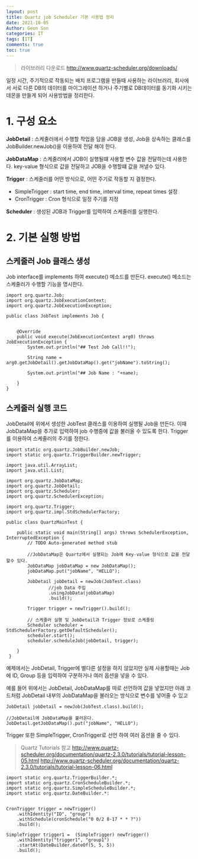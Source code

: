 ```yaml
---
layout: post
title: Quartz job Scheduler 기본 사용법 정리
date: 2021-10-05
Author: Geon Son
categories: IT
tags: [IT]
comments: true
toc: true
---
```


> 라이브러리 다운로드
http://www.quartz-scheduler.org/downloads/


일정 시간, 주기적으로 작동되는 배치 프로그램을 만들때 사용하는 라이브러리, 회사에서 서로 다른 DB의 데이터를 마이그레이션 하거나 주기별로 DB데이터를 동기화 시키는 데몬을 만들게 되어 사용방법을 정리한다.

# 1. 구성 요소
**JobDetail** : 스케줄러에서 수행할 작업을 담을 JOB을 생성, Job을 상속하는 클래스를 JobBuilder.newJob()을 이용하여 전달 해야 한다.

**JobDataMap** : 스케줄러에서 JOB이 실행될떄 사용할 변수 값을 전달하는데 사용한다.
key-value 형식으로 값을 전달하고 JOB을 수행할떄 값을 꺼낼수 있다.

**Trigger** : 스케줄러를 어떤 방식으로, 어떤 주기로 작동할 지 결정한다.
- SimpleTrigger : start time, end time, interval time, repeat times 설정
- CronTrigger : Cron 형식으로 일정 주기를 지정

**Scheduler** : 생성된 JOB과 Trigger를 입력하여 스케줄러를 실행한다.



# 2. 기본 실행 방법

## 스케줄러 Job 클래스 생성
Job interface를 implements 하여 execute() 메소드를 만든다.
execute() 메소드는 스케줄러가 수행할 기능을 명시한다.

```
import org.quartz.Job;
import org.quartz.JobExecutionContext;
import org.quartz.JobExecutionException;

public class JobTest implements Job {


	@Override
	public void execute(JobExecutionContext arg0) throws JobExecutionException {
		System.out.println("## Test Job Call!!");

		String name = arg0.getJobDetail().getJobDataMap().get("jobName").toString();

		System.out.println("## Job Name : "+name);

	}
}
```




## 스케줄러 실행 코드
JobDetail에 위에서 생성한 JobTest 클래스를 이용하여 실행될 Job을 만든다.
이때 JobDataMap을 추가로 입력하여 job 수행중에 값을 불러올 수 있도록 한다.
Trigger를 이용하여 스케줄러의 주기를 정한다.

```
import static org.quartz.JobBuilder.newJob;
import static org.quartz.TriggerBuilder.newTrigger;

import java.util.ArrayList;
import java.util.List;

import org.quartz.JobDataMap;
import org.quartz.JobDetail;
import org.quartz.Scheduler;
import org.quartz.SchedulerException;

import org.quartz.Trigger;
import org.quartz.impl.StdSchedulerFactory;

public class QuartzMainTest {

	public static void main(String[] args) throws SchedulerException, InterruptedException {
		// TODO Auto-generated method stub

		//JobDataMap은 Quartz에서 실행되는 Job에 Key-value 형식으로 값을 전달할수 있다.
		JobDataMap jobDataMap = new JobDataMap();
		jobDataMap.put("jobName", "HELLO");		

		JobDetail jobDetail = newJob(JobTest.class)
				//job Data 주입
				.usingJobData(jobDataMap)
				.build();

		Trigger trigger = newTrigger().build();

        // 스케줄러 실행 및 JobDetail과 Trigger 정보로 스케줄링
        Scheduler scheduler = StdSchedulerFactory.getDefaultScheduler();
        scheduler.start();
        scheduler.scheduleJob(jobDetail, trigger);

	}
 }
```
 예제에서는 JobDetail, Trigger에 별다른 설정을 하지 않았지만 실제 사용할때는 Job에 ID, Group 등을 입력하여 구분하거나 여러 옵션을 넣을 수 있다.

예를 들어 위에서는 JobDetail, JobDataMap를 따로 선언하여 값을 넣었지만 아래 코드처럼
JobDetail 내부의 JobDataMap을 불러오는 방식으로 변수를 넣어줄 수 있고

```
JobDetail jobDetail = newJob(JobTest.class).build();

//JobDetail에 JobDataMap을 불러온다.              
JobDetail.getJobDataMap().put("jobName", "HELLO");
```

Trigger 또한 SimpleTrigger, CronTrigger로 선언 하여 여러 옵션을 줄 수 있다.

> Quartz Tutorials 참고
http://www.quartz-scheduler.org/documentation/quartz-2.3.0/tutorials/tutorial-lesson-05.html
http://www.quartz-scheduler.org/documentation/quartz-2.3.0/tutorials/tutorial-lesson-06.html


```
import static org.quartz.TriggerBuilder.*;
import static org.quartz.CronScheduleBuilder.*;
import static org.quartz.SimpleScheduleBuilder.*;
import static org.quartz.DateBuilder.*:


CronTrigger trigger = newTrigger()
    .withIdentity("ID", "group")
    .withSchedule(cronSchedule("0 0/2 8-17 * * ?"))  
    .build();

SimpleTrigger trigger1 =  (SimpleTrigger) newTrigger()
    .withIdentity("trigger1", "group1")
	.startAt(DateBuilder.dateOf(5, 5, 5))
	.build();
```
